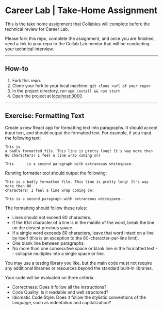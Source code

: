 # Career Lab | Take-Home Assignment 

This is the take home assignment that Collabies will complete before the technical review for Career Lab. 

Please fork this repo, complete the assignment, and once you are finished, send a link to your repo to the Collab Lab mentor that will be conducting your technical interview. 

---

## How-to

1. Fork this repo.
2. Clone your fork to your local machine: `git clone <url of your repo>`
3. In the project directory, run `npm install && npm start`
4. Open the project at [localhost:3000](http://localhost:3000)

---

## Exercise: Formatting Text

Create a new React app for formatting text into paragraphs. It should accept input text, and should output the formatted text. For example, if you input the following text:
```
This is
a badly formatted file. This line is pretty long! It's way more than 80 characters! I feel a line wrap coming on!

This      is a second paragraph with extraneous whitespace.
```
Running formatter tool should output the following:
```
This is a badly formatted file. This line is pretty long! It's way more than 80
characters! I feel a line wrap coming on!

This is a second paragraph with extraneous whitespace.
```
The formatting should follow these rules:
- Lines should not exceed 80 characters.
- If the 81st character of a line is in the middle of the word, break the line on the closest previous space.
- If a single word exceeds 80 characters, leave that word intact on a line by itself (this is an exception to the 80-character-per-line limit).
- One blank line between paragraphs.
- No more than one consecutive space or blank line in the formatted text -- collapse multiples into a single space or line.

You may use a testing library you like, but the main code must not require any additional libraries or resources beyond the standard built-in libraries. 

Your code will be evaluated on three criteria:
- Correctness: Does it follow all the instructions?
- Code Quality: Is it readable and well structured?
- Idiomatic Code Style: Does it follow the stylistic conventions of the language, such as indentation and capitalization?

